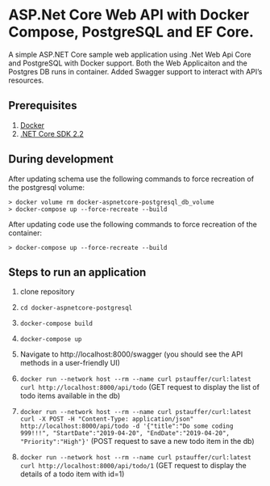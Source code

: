# ASP.Net Core Web API with Docker Compose, PostgreSQL and EF Core.
A simple ASP.NET Core sample web application using .Net Web Api Core and PostgreSQL with Docker support.
Both the Web Applicaiton and the Postgres DB runs in container. 
Added Swagger support to interact with API’s resources.

## Prerequisites
1. [Docker](https://www.docker.com/)
2. [.NET Core SDK 2.2](https://dotnet.microsoft.com/download/dotnet-core/2.2)

## During development
After updating schema use the following commands to force recreation of the postgresql volume:
```shell
> docker volume rm docker-aspnetcore-postgresql_db_volume
> docker-compose up --force-recreate --build
```

After updating code use the following commands to force recreation of the container:
```shell
> docker-compose up --force-recreate --build
```

## Steps to run an application
1.  clone repository

2. `cd docker-aspnetcore-postgresql`

3. `docker-compose build`

4. `docker-compose up`

5.  Navigate to http://localhost:8000/swagger (you should see the API methods in a user-friendly UI)

6. `docker run --network host --rm --name curl pstauffer/curl:latest curl http://localhost:8000/api/todo` (GET request to display the list of todo items available in the db)

7. `docker run --network host --rm --name curl pstauffer/curl:latest curl -X POST -H "Content-Type: application/json" http://localhost:8000/api/todo -d '{"title":"Do some coding 999!!!", "StartDate":"2019-04-20", "EndDate":"2019-04-20", "Priority":"High"}'` 
  (POST request to save a new todo item in the db)

9. `docker run --network host --rm --name curl pstauffer/curl:latest curl http://localhost:8000/api/todo/1` (GET request to display the details of a todo item with id=1)
